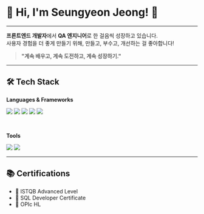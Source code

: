 # 🌟 Hi, I'm Seungyeon Jeong! 👋

---

**프론트엔드 개발자**에서 **QA 엔지니어**로 한 걸음씩 성장하고 있습니다.  
사용자 경험을 더 좋게 만들기 위해, 만들고, 부수고, 개선하는 걸 좋아합니다!

> **"계속 배우고, 계속 도전하고, 계속 성장하기."**

---

## 🛠 Tech Stack

**Languages & Frameworks**  
<p>
  <img src="https://img.shields.io/badge/HTML5-E34F26?style=flat-square&logo=HTML5&logoColor=white" />
  <img src="https://img.shields.io/badge/CSS3-1572B6?style=flat-square&logo=CSS3&logoColor=white" />
  <img src="https://img.shields.io/badge/JavaScript-F7DF1E?style=flat-square&logo=JavaScript&logoColor=white" />
  <img src="https://img.shields.io/badge/Vue.js-4FC08D?style=flat-square&logo=vuedotjs&logoColor=white" />
  <img src="https://img.shields.io/badge/React-61DAFB?style=flat-square&logo=React&logoColor=black" />
</p>

<br />

**Tools**  
<p>
  <img src="https://img.shields.io/badge/IntelliJ IDEA-000000?style=flat-square&logo=intellijidea&logoColor=white" />
  <img src="https://img.shields.io/badge/VS Code-007ACC?style=flat-square&logo=visualstudiocode&logoColor=white" />
</p>

---

## 📚 Certifications

- 🏅 ISTQB Advanced Level
- 🏅 SQL Developer Certificate
- 🏅 OPIc HL

